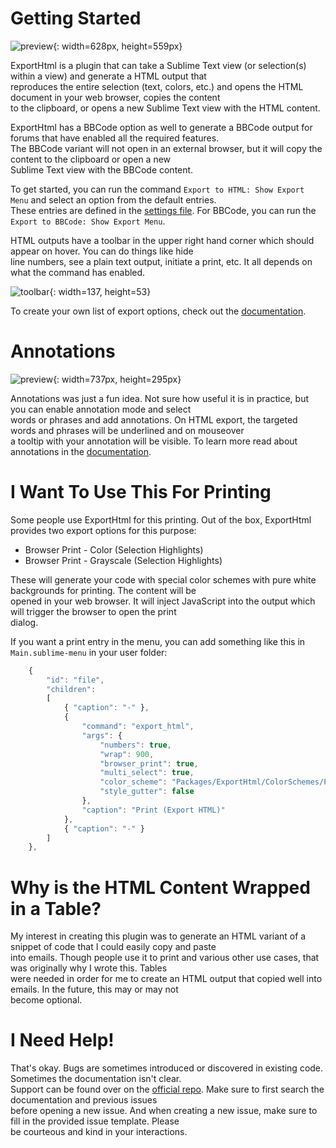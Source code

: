 # Getting Started

![preview](res://Packages/ExportHtml/docs/images/preview.png){: width=628px, height=559px}

ExportHtml is a plugin that can take a Sublime Text view (or selection(s) within a view) and generate a HTML output that  
reproduces the entire selection (text, colors, etc.) and opens the HTML document in your web browser, copies the content  
to the clipboard, or opens a new Sublime Text view with the HTML content.

ExportHtml has a BBCode option as well to generate a BBCode output for forums that have enabled all the required features.  
The BBCode variant will not open in an external browser, but it will copy the content to the clipboard or open a new  
Sublime Text view with the BBCode content.

To get started, you can run the command `Export to HTML: Show Export Menu` and select an option from the default entries.  
These entries are defined in the [settings file](sub://Packages/ExportHtml/ExportHtml.sublime-settings).  For BBCode, you can run the `Export to BBCode: Show Export Menu`.

HTML outputs have a toolbar in the upper right hand corner which should appear on hover.  You can do things like hide  
line numbers, see a plain text output, initiate a print, etc.  It all depends on what the command has enabled.

![toolbar](res://Packages/ExportHtml/docs/images/toolbar.png){: width=137, height=53}

To create your own list of export options, check out the [documentation](http://facelessuser.github.io/ExportHtml/usage/#exporting-html).

# Annotations

![preview](res://Packages/ExportHtml/docs/images/annotation_preview.png){: width=737px, height=295px}

Annotations was just a fun idea.  Not sure how useful it is in practice, but you can enable annotation mode and select  
words or phrases and add annotations.  On HTML export, the targeted words and phrases will be underlined and on mouseover  
a tooltip with your annotation will be visible.  To learn more read about annotations in the [documentation](http://facelessuser.github.io/ExportHtml/usage/#annotations-html-only).

# I Want To Use This For Printing

Some people use ExportHtml for this printing. Out of the box, ExportHtml provides two export options for this purpose:

- Browser Print - Color (Selection Highlights)
- Browser Print - Grayscale (Selection Highlights)

These will generate your code with special color schemes with pure white backgrounds for printing.  The content will be  
opened in your web browser. It will inject JavaScript into the output which will trigger the browser to open the print  
dialog.

If you want a print entry in the menu, you can add something like this in `Main.sublime-menu` in your user folder:

```js
    {
        "id": "file",
        "children":
        [
            { "caption": "-" },
            {
                "command": "export_html",
                "args": {
                    "numbers": true,
                    "wrap": 900,
                    "browser_print": true,
                    "multi_select": true,
                    "color_scheme": "Packages/ExportHtml/ColorSchemes/Print-Grayscale.tmTheme",
                    "style_gutter": false
                },
                "caption": "Print (Export HTML)"
            },
            { "caption": "-" }
        ]
    },
```

# Why is the HTML Content Wrapped in a Table?

My interest in creating this plugin was to generate an HTML variant of a snippet of code that I could easily copy and paste  
into emails.  Though people use it to print and various other use cases, that was originally why I wrote this. Tables  
were needed in order for me to create an HTML output that copied well into emails. In the future, this may or may not  
become optional.

# I Need Help!

That's okay.  Bugs are sometimes introduced or discovered in existing code.  Sometimes the documentation isn't clear.  
Support can be found over on the [official repo](https://github.com/facelessuser/ColorHelper/issues).  Make sure to first search the documentation and previous issues  
before opening a new issue.  And when creating a new issue, make sure to fill in the provided issue template.  Please  
be courteous and kind in your interactions.
